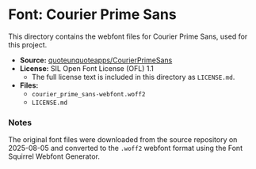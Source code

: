 # Font: Courier Prime Sans

This directory contains the webfont files for Courier Prime Sans, used for this project.

* **Source:** [quoteunquoteapps/CourierPrimeSans](https://github.com/quoteunquoteapps/CourierPrimeSans)
* **License:** SIL Open Font License (OFL) 1.1
    * The full license text is included in this directory as `LICENSE.md`.
* **Files:**
    * `courier_prime_sans-webfont.woff2`
    * `LICENSE.md`

### Notes

The original font files were downloaded from the source repository on 2025-08-05 and converted to the `.woff2` webfont format using the Font Squirrel Webfont Generator.